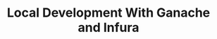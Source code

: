 ---
authors:
- Tyler John Haden
tags:
- ethereum
- blockchain
- cryptocurrencies
- ether
date: 
title: Local Development With Ganache and Infura
image: 
---